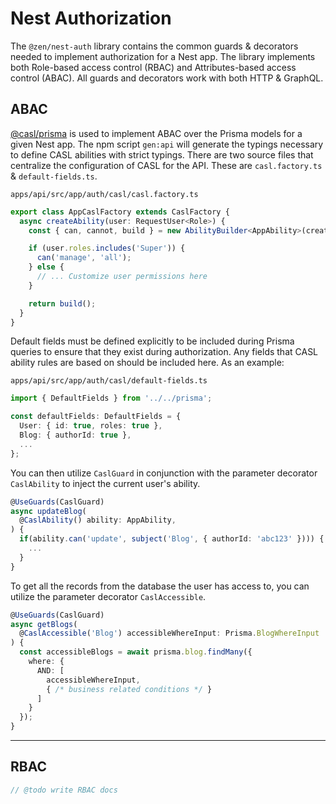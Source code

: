 # Nest Authorization

The `@zen/nest-auth` library contains the common guards & decorators needed to implement authorization for a Nest app. The library implements both Role-based access control (RBAC) and Attributes-based access control (ABAC). All guards and decorators work with both HTTP & GraphQL.

## ABAC
[@casl/prisma](https://casl.js.org/v6/en/package/casl-prisma) is used to implement ABAC over the Prisma models for a given Nest app. The npm script `gen:api` will generate the typings necessary to define CASL abilities with strict typings. There are two source files that centralize the configuration of CASL for the API. These are `casl.factory.ts` & `default-fields.ts`.

`apps/api/src/app/auth/casl/casl.factory.ts`
```ts
export class AppCaslFactory extends CaslFactory {
  async createAbility(user: RequestUser<Role>) {
    const { can, cannot, build } = new AbilityBuilder<AppAbility>(createPrismaAbility);

    if (user.roles.includes('Super')) {
      can('manage', 'all');
    } else {
      // ... Customize user permissions here
    }

    return build();
  }
}
```

Default fields must be defined explicitly to be included during Prisma queries to ensure that they exist during authorization.  Any fields that CASL ability rules are based on should be included here.  As an example:

`apps/api/src/app/auth/casl/default-fields.ts`
```ts
import { DefaultFields } from '../../prisma';

const defaultFields: DefaultFields = {
  User: { id: true, roles: true },
  Blog: { authorId: true },
  ...
};
```

You can then utilize `CaslGuard` in conjunction with the parameter decorator `CaslAbility` to inject the current user's ability.

```ts
@UseGuards(CaslGuard)
async updateBlog(
  @CaslAbility() ability: AppAbility,
) { 
  if(ability.can('update', subject('Blog', { authorId: 'abc123' }))) {
    ...
  }
}
```

To get all the records from the database the user has access to, you can utilize the parameter decorator `CaslAccessible`.

```ts
@UseGuards(CaslGuard)
async getBlogs(
  @CaslAccessible('Blog') accessibleWhereInput: Prisma.BlogWhereInput
) { 
  const accessibleBlogs = await prisma.blog.findMany({
    where: {
      AND: [
        accessibleWhereInput,
        { /* business related conditions */ }
      ]
    }
  });
}
```
---
## RBAC
```js
// @todo write RBAC docs
```
